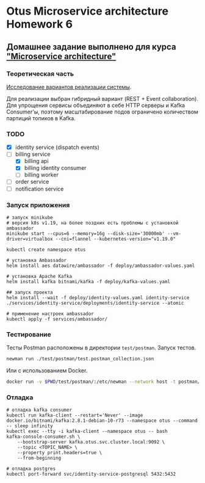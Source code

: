 # Otus Microservice architecture Homework 6

## Домашнее задание выполнено для курса ["Microservice architecture"](https://otus.ru/lessons/microservice-architecture/)

### Теоретическая часть

[Исследование вариантов реализации системы](docs/design.md).

Для реализации выбран гибридный вариант (REST + Event collaboration). Для упрощения сервисы объединяют в себе
HTTP серверы и Kafka Consumer'ы, поэтому масштабирование подов ограничено количеством партиций топиков в Kafka.

### TODO

* [x] identity service (dispatch events)
* [ ] billing service
  * [x] billing api
  * [x] billing identity consumer
  * [ ] billing worker
* [ ] order service
* [ ] notification service

### Запуск приложения

```shell
# запуск minikube
# версия k8s v1.19, на более поздних есть проблемы с установкой ambassador
minikube start --cpus=6 --memory=16g --disk-size='30000mb' --vm-driver=virtualbox --cni=flannel --kubernetes-version="v1.19.0"

kubectl create namespace otus

# установка Ambassador
helm install aes datawire/ambassador -f deploy/ambassador-values.yaml

# установка Apache Kafka
helm install kafka bitnami/kafka -f deploy/kafka-values.yaml

## запуск проекта
helm install --wait -f deploy/identity-values.yaml identity-service ./services/identity-service/deployments/identity-service --atomic

# применение настроек ambassador
kubectl apply -f services/ambassador/
```

### Тестирование

Тесты Postman расположены в директории `test/postman`. Запуск тестов.

```bash
newman run ./test/postman/test.postman_collection.json
```

Или с использованием Docker.

```bash
docker run -v $PWD/test/postman/:/etc/newman --network host -t postman/newman:alpine run test.postman_collection.json
```

### Отладка

```shell
# отладка kafka consumer
kubectl run kafka-client --restart='Never' --image docker.io/bitnami/kafka:2.8.1-debian-10-r73 --namespace otus --command -- sleep infinity
kubectl exec --tty -i kafka-client --namespace otus -- bash
kafka-console-consumer.sh \
    --bootstrap-server kafka.otus.svc.cluster.local:9092 \
    --topic <TOPIC_NAME> \
    --property print.headers=true \
    --from-beginning
    
# отладка postgres
kubectl port-forward svc/identity-service-postgresql 5432:5432
```
